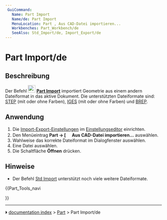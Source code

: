 ```yaml
---
 GuiCommand:
   Name: Part Import‏‎
   Name/de: Part Import
   MenuLocation: Part , Aus CAD-Datei importieren...
   Workbenches: Part_Workbench/de
   SeeAlso: Std_Import/de, Import_Export/de
---
```


# Part Import/de



## Beschreibung

Der Befehl **<img src="images/Part_Import.svg" width=24px> [Part Import](Part_Import/de.md)** importiert Geometrie aus einem andern Dateiformat in das aktive Dokument. Die unterstützten Dateiformate sind: [STEP](http://en.wikipedia.org/wiki/Step_file) (mit oder ohne Farben), [IGES](http://en.wikipedia.org/wiki/IGES) (mit oder ohne Farben) und [BREP](http://en.wikipedia.org/wiki/BREP).



## Anwendung

1.  Die [Import-Export-Einstellungen](Import_Export_Preferences/de.md) im [Einstellungseditor](Preferences_Editor/de.md) einrichten.
2.  Den Menüeintrag **Part → [<img src=images/Part_Import.svg style="width:16px"> Aus CAD-Datei importieren...** auswählen.
3.  Wahlweise das korrekte Dateiformat im Dialogfenster auswählen.
4.  Eine Datei auswählen.
5.  Die Schaltfläche **Öffnen** drücken.



## Hinweise

-   Der Befehl [Std Import](Std_Import/de.md) unterstützt noch viele weitere Dateiformate.





{{Part_Tools_navi

}}



---
⏵ [documentation index](../README.md) > [Part](Part_Workbench.md) > Part Import/de
